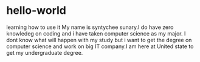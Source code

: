 # hello-world
learning how to use it
My name is syntychee sunary.I do have zero knowledeg on coding and i have taken computer science as my major. I dont know what will happen with my study but i want to get the degree on computer science and work on big IT company.I am here at United state  to get my undergraduate degree.
